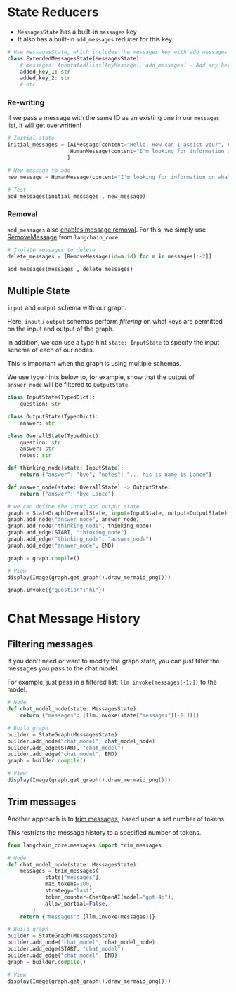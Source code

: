 # State Reducers
* `MessagesState` has a built-in `messages` key 
* It also has a built-in `add_messages` reducer for this key

```python
# Use MessagesState, which includes the messages key with add_messages reducer
class ExtendedMessagesState(MessagesState):
    # messages: Annotated[list[AnyMessage], add_messages] - Add any keys needed beyond messages, which is pre-built 
    added_key_1: str
    added_key_2: str
    # etc
```
### Re-writing
If we pass a message with the same ID as an existing one in our `messages` list, it will get overwritten!
```python
# Initial state
initial_messages = [AIMessage(content="Hello! How can I assist you?", name="Model", id="1"),
                    HumanMessage(content="I'm looking for information on marine biology.", name="Lance", id="2")
                   ]

# New message to add
new_message = HumanMessage(content="I'm looking for information on whales, specifically", name="Lance", id="2")

# Test
add_messages(initial_messages , new_message)
```
### Removal
`add_messages` also [enables message removal](https://langchain-ai.github.io/langgraph/how-tos/memory/delete-messages/). 
For this, we simply use [RemoveMessage](https://api.python.langchain.com/en/latest/messages/langchain_core.messages.modifier.RemoveMessage.html) from `langchain_core`.
```python
# Isolate messages to delete
delete_messages = [RemoveMessage(id=m.id) for m in messages[:-2]]

add_messages(messages , delete_messages)
```

## Multiple State
`input` and `output` schema with our graph.

Here, `input` / `output` schemas perform *filtering* on what keys are permitted on the input and output of the graph. 

In addition, we can use a type hint `state: InputState` to specify the input schema of each of our nodes.

This is important when the graph is using multiple schemas.

We use type hints below to, for example, show that the output of `answer_node` will be filtered to `OutputState`. 
```python
class InputState(TypedDict):
    question: str

class OutputState(TypedDict):
    answer: str

class OverallState(TypedDict):
    question: str
    answer: str
    notes: str

def thinking_node(state: InputState):
    return {"answer": "bye", "notes": "... his is name is Lance"}

def answer_node(state: OverallState) -> OutputState:
    return {"answer": "bye Lance"}

# we can define the input and output state
graph = StateGraph(OverallState, input=InputState, output=OutputState)
graph.add_node("answer_node", answer_node)
graph.add_node("thinking_node", thinking_node)
graph.add_edge(START, "thinking_node")
graph.add_edge("thinking_node", "answer_node")
graph.add_edge("answer_node", END)

graph = graph.compile()

# View
display(Image(graph.get_graph().draw_mermaid_png()))

graph.invoke({"question":"hi"})
```

# Chat Message History
## Filtering messages

If you don't need or want to modify the graph state, you can just filter the messages you pass to the chat model.

For example, just pass in a filtered list: `llm.invoke(messages[-1:])` to the model.
```python
# Node
def chat_model_node(state: MessagesState):
    return {"messages": [llm.invoke(state["messages"][-1:])]}

# Build graph
builder = StateGraph(MessagesState)
builder.add_node("chat_model", chat_model_node)
builder.add_edge(START, "chat_model")
builder.add_edge("chat_model", END)
graph = builder.compile()

# View
display(Image(graph.get_graph().draw_mermaid_png()))
```
## Trim messages

Another approach is to [trim messages](https://python.langchain.com/v0.2/docs/how_to/trim_messages/#getting-the-last-max_tokens-tokens), based upon a set number of tokens. 

This restricts the message history to a specified number of tokens.
```python
from langchain_core.messages import trim_messages

# Node
def chat_model_node(state: MessagesState):
    messages = trim_messages(
            state["messages"],
            max_tokens=100,
            strategy="last",
            token_counter=ChatOpenAI(model="gpt-4o"),
            allow_partial=False,
        )
    return {"messages": [llm.invoke(messages)]}

# Build graph
builder = StateGraph(MessagesState)
builder.add_node("chat_model", chat_model_node)
builder.add_edge(START, "chat_model")
builder.add_edge("chat_model", END)
graph = builder.compile()

# View
display(Image(graph.get_graph().draw_mermaid_png()))
```
